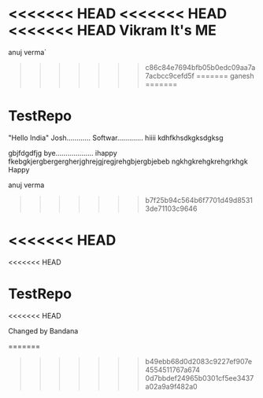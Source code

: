 <<<<<<< HEAD
<<<<<<< HEAD
<<<<<<< HEAD
Vikram It's ME
=======
anuj verma`
>>>>>>> c86c84e7694bfb05b0edc09aa7a7acbcc9cefd5f
=======
ganesh
=======


# TestRepo

"Hello India"
Josh............
Softwar.............
hiiii
kdhfkhsdkgksdgksg

gbjfdgdfjg
bye................... 
ihappy
fkebgkjergbergergherjghrejgjregjrehgbjergbjebeb
ngkhgkrehgkrehgrkhgk
Happy



anuj verma
>>>>>>> b7f25b94c564b6f7701d49d85313de71103c9646

<<<<<<< HEAD
=======
<<<<<<< HEAD

# TestRepo
<<<<<<< HEAD


Changed by Bandana

=======
>>>>>>> b49ebb68d0d2083c9227ef907e4554511767a674
>>>>>>> 0d7bbdef24965b0301cf5ee3437a02a9a9f482a0
